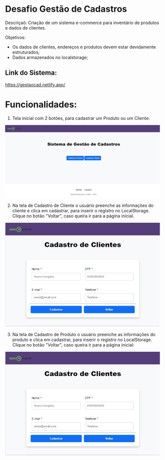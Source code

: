 # Desafio Gestão de Cadastros

Descriçaõ:
  Criação de um sistema e-commerce para inventário de produtos e dados de clientes.

Objetivos:
- Os dados de clientes, endereços e produtos devem estar devidamente estruturados;
- Dados armazenados no localstorage;

## Link do Sistema:

https://gestaocad.netlify.app/

# Funcionalidades:

1. Tela inicial com 2 botões, para cadastrar um Produto ou um Cliente:

![2021-07-25 (8)_LI](https://github.com/CarmoPJunior/gama-gestao-cadastros/blob/main/img/tela_inicial.png)



2. Na tela de Cadastro de Cliente o usuário preenche as informações do cliente e clica em cadastrar, para inserir o registro no LocalStorage.
Clique no botão "Voltar", caso queira ir para a página inicial.

![2021-07-25 (9)_LI](https://github.com/CarmoPJunior/gama-gestao-cadastros/blob/main/img/cadastro_cliente.png)



3. Na tela de Cadastro de Produto o usuário preenche as informações do produto e clica em cadastrar, para inserir o registro no LocalStorage.
Clique no botão "Voltar", caso queira ir para a página inicial:

![2021-07-25 (9)_LI](https://github.com/CarmoPJunior/gama-gestao-cadastros/blob/main/img/cadastro_cliente.png)





